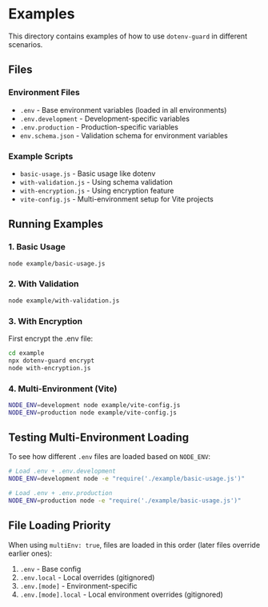 # Examples

This directory contains examples of how to use `dotenv-guard` in different scenarios.

## Files

### Environment Files
- `.env` - Base environment variables (loaded in all environments)
- `.env.development` - Development-specific variables
- `.env.production` - Production-specific variables
- `env.schema.json` - Validation schema for environment variables

### Example Scripts
- `basic-usage.js` - Basic usage like dotenv
- `with-validation.js` - Using schema validation
- `with-encryption.js` - Using encryption feature
- `vite-config.js` - Multi-environment setup for Vite projects

## Running Examples

### 1. Basic Usage
```bash
node example/basic-usage.js
```

### 2. With Validation
```bash
node example/with-validation.js
```

### 3. With Encryption
First encrypt the .env file:
```bash
cd example
npx dotenv-guard encrypt
node with-encryption.js
```

### 4. Multi-Environment (Vite)
```bash
NODE_ENV=development node example/vite-config.js
NODE_ENV=production node example/vite-config.js
```

## Testing Multi-Environment Loading

To see how different `.env` files are loaded based on `NODE_ENV`:

```bash
# Load .env + .env.development
NODE_ENV=development node -e "require('./example/basic-usage.js')"

# Load .env + .env.production
NODE_ENV=production node -e "require('./example/basic-usage.js')"
```

## File Loading Priority

When using `multiEnv: true`, files are loaded in this order (later files override earlier ones):

1. `.env` - Base config
2. `.env.local` - Local overrides (gitignored)
3. `.env.[mode]` - Environment-specific
4. `.env.[mode].local` - Local environment overrides (gitignored)
